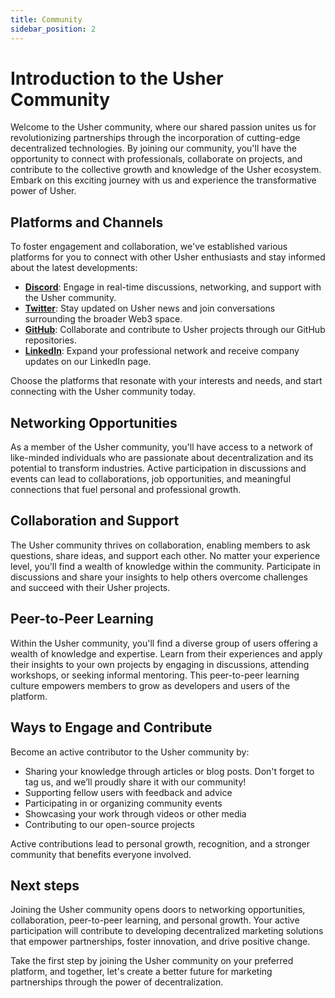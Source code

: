 ```yaml
---
title: Community
sidebar_position: 2
---
```


# Introduction to the Usher Community

Welcome to the Usher community, where our shared passion unites us for revolutionizing partnerships through the incorporation of cutting-edge decentralized technologies. By joining our community, you'll have the opportunity to connect with professionals, collaborate on projects, and contribute to the collective growth and knowledge of the Usher ecosystem. Embark on this exciting journey with us and experience the transformative power of Usher.

## Platforms and Channels

To foster engagement and collaboration, we've established various platforms for you to connect with other Usher enthusiasts and stay informed about the latest developments:

- **[Discord](https://go.usher.so/discord)**: Engage in real-time discussions, networking, and support with the Usher community.
- **[Twitter](https://twitter.com/usher_web3)**: Stay updated on Usher news and join conversations surrounding the broader Web3 space.
- **[GitHub](https://github.com/usherlabs)**: Collaborate and contribute to Usher projects through our GitHub repositories.
- **[LinkedIn](https://www.linkedin.com/company/usherlabs/)**: Expand your professional network and receive company updates on our LinkedIn page.

Choose the platforms that resonate with your interests and needs, and start connecting with the Usher community today.

## Networking Opportunities

As a member of the Usher community, you'll have access to a network of like-minded individuals who are passionate about decentralization and its potential to transform industries. Active participation in discussions and events can lead to collaborations, job opportunities, and meaningful connections that fuel personal and professional growth.

## Collaboration and Support

The Usher community thrives on collaboration, enabling members to ask questions, share ideas, and support each other. No matter your experience level, you'll find a wealth of knowledge within the community. Participate in discussions and share your insights to help others overcome challenges and succeed with their Usher projects.

## Peer-to-Peer Learning

Within the Usher community, you'll find a diverse group of users offering a wealth of knowledge and expertise. Learn from their experiences and apply their insights to your own projects by engaging in discussions, attending workshops, or seeking informal mentoring. This peer-to-peer learning culture empowers members to grow as developers and users of the platform.

## Ways to Engage and Contribute

Become an active contributor to the Usher community by:

- Sharing your knowledge through articles or blog posts. Don't forget to tag us, and we’ll proudly share it with our community!
- Supporting fellow users with feedback and advice
- Participating in or organizing community events
- Showcasing your work through videos or other media
- Contributing to our open-source projects

Active contributions lead to personal growth, recognition, and a stronger community that benefits everyone involved.

## Next steps

Joining the Usher community opens doors to networking opportunities, collaboration, peer-to-peer learning, and personal growth. Your active participation will contribute to developing decentralized marketing solutions that empower partnerships, foster innovation, and drive positive change.

Take the first step by joining the Usher community on your preferred platform, and together, let's create a better future for marketing partnerships through the power of decentralization.